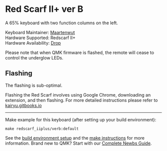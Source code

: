 # Red Scarf II+ ver B

A 65% keyboard with two function columns on the left.

Keyboard Maintainer: [Maartenwut](https://github.com/Maartenwut)  
Hardware Supported: Redscarf II+  
Hardware Availability: [Drop](https://drop.com/buy/red-scarf-ii-ver-b-custom-mechanical-keyboard-kit)

Please note that when QMK firmware is flashed, the remote will cease to control the underglow LEDs. 

## Flashing

The flashing is sub-optimal. 

Flashing the Red Scarf involves using Google Chrome, downloading an extension, and then flashing. For more detailed instructions please refer to [kairyu.gitbooks.io](https://kairyu.gitbooks.io/red-scarf-ii-plus-user-guide-how-to-custom-layout/content/online_reflash.html)

---

Make example for this keyboard (after setting up your build environment):

    make redscarf_iiplus/verb:default

See the [build environment setup](https://docs.qmk.fm/#/getting_started_build_tools) and the [make instructions](https://docs.qmk.fm/#/getting_started_make_guide) for more information. Brand new to QMK? Start with our [Complete Newbs Guide](https://docs.qmk.fm/#/newbs).
